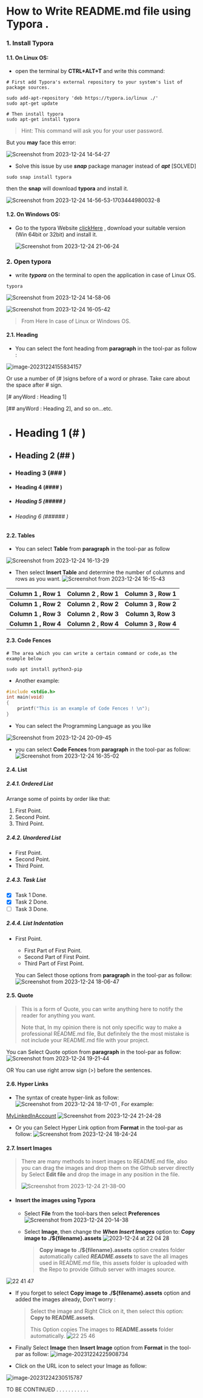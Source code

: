 # How to Write README.md file using Typora .

### 1. Install Typora 

#### 1.1. On Linux OS:

- open the terminal by **CTRL+ALT+T** and write this command:

```
# First add Typora's external repository to your system's list of package sources.

sudo add-apt-repository 'deb https://typora.io/linux ./'
sudo apt-get update

# Then install typora
sudo apt-get install typora
```

> Hint: This command will ask you for your user password.

But you **may** face this error:

![Screenshot from 2023-12-24 14-54-27](https://github.com/anaskhamees/Creat_README.md_Typora/assets/52020047/faae6384-5f8c-402a-9892-00401273fe22)


- Solve this issue by use ***snap*** package manager instead of ***apt***  [SOLVED] 

```
sudo snap install typora
```

then the **snap** will download **typora** and install it.

![Screenshot from 2023-12-24 14-56-53-1703444980032-8](https://github.com/anaskhamees/Creat_README.md_Typora/assets/52020047/d6d4c16d-53b1-4e20-9e12-24b98d6530d1)


#### 1.2. On Windows OS:

- Go to the typora Website [clickHere](https://typora.io/) , download your suitable version (Win 64bit or 32bit) and install it.

  ![Screenshot from 2023-12-24 21-06-24](https://github.com/anaskhamees/Creat_README.md_Typora/assets/52020047/59ae9e3b-b9d2-4199-ad35-168289d06741)


### 2. Open typora 

- write ***typora*** on the terminal to open the application in case of Linux OS.

```
typora
```
![Screenshot from 2023-12-24 14-58-06](https://github.com/anaskhamees/Creat_README.md_Typora/assets/52020047/9e96b168-ea15-44ff-b904-c940840dc410)

![Screenshot from 2023-12-24 16-05-42](https://github.com/anaskhamees/Creat_README.md_Typora/assets/52020047/da00ad44-2f7d-43cb-8c5d-8c0c301816ef)


> From Here In case of Linux or Windows OS.

#### 2.1. Heading 

- You can select the font heading from **paragraph** in the tool-par as follow :

![image-20231224155834157](README.assets/image-20231224155834157.png)

Or use a number of (# )signs before of a word or phrase. Take care about the space after # sign. 

[# anyWord : Heading 1]

[## anyWord : Heading 2], and so on...etc.

- # Heading 1 (# )

- ## Heading 2       (## )

- ### Heading 3           (### )

- #### Heading 4                 (#### )

- ##### Heading 5                          (##### )

- ###### Heading 6                          (###### )

#### 2.2. Tables 

- You can select **Table** from **paragraph** in the tool-par as follow

![Screenshot from 2023-12-24 16-13-29](https://github.com/anaskhamees/Creat_README.md_Typora/assets/52020047/8e3bb8c1-6a09-488d-877a-6d6067633065)

- Then select **Insert Table** and determine the number of columns and rows as you want.
![Screenshot from 2023-12-24 16-15-43](https://github.com/anaskhamees/Creat_README.md_Typora/assets/52020047/657d9336-d387-4525-9a50-c33844f39902)


| **Column 1 , Row 1** | **Column 2 , Row 1** | **Column 3 , Row 1** |
| :------------------: | :------------------: | :------------------: |
| **Column 1 , Row 2** | **Column 2 , Row 2** | **Column 3 , Row 2** |
| **Column 1 , Row 3** | **Column 2 , Row 3** | **Column 3, Row 3**  |
| **Column 1 , Row 4** | **Column 2 , Row 4** | **Column 3 , Row 4** |

#### 2.3. Code Fences

```
# The area which you can write a certain command or code,as the example below
```

```
sudo apt install python3-pip
```

- Another example:

```c
#include <stdio.h>
int main(void)
{
    printf("This is an example of Code Fences ! \n");
}
```

- You can select the Programming Language as you like 

![Screenshot from 2023-12-24 20-09-45](https://github.com/anaskhamees/Creat_README.md_Typora/assets/52020047/b6c0e4ea-d4df-47ac-96cf-f34218ae3b03)


- you can select **Code Fences** from **paragraph** in the tool-par as follow:![Screenshot from 2023-12-24 16-35-02](https://github.com/anaskhamees/Creat_README.md_Typora/assets/52020047/3aba3591-19fb-45c1-9d28-5b840cd403e0)


#### 2.4.  List

##### 2.4.1. Ordered List 

Arrange some of points by order like that:

1. First Point.
2. Second Point.
3. Third Point.     

##### 2.4.2. Unordered List

- First Point.
- Second Point.
- Third Point. 

##### 2.4.3. Task List

- [x] Task 1 Done.
- [x] Task 2 Done.
- [ ] Task 3 Done.

##### 2.4.4. List Indentation

- First Point.

  - First Part of First Point.
  - Second Part of First Point.
  - Third Part of First Point.

  You can Select those options from **paragraph** in the tool-par as follow:![Screenshot from 2023-12-24 18-06-47](https://github.com/anaskhamees/Creat_README.md_Typora/assets/52020047/cd733c11-784f-406f-ac41-47c8a26a5e25)


#### 2.5. Quote

> This is a form of Quote, you can write anything here to notify the reader for anything you want.
>
> Note that, In my opinion there is not only specific way to make a professional README.md file, But definitely the the most mistake is not include your README.md file with your project.

You can Select Quote option from **paragraph** in the tool-par as follow:
![Screenshot from 2023-12-24 19-21-44](https://github.com/anaskhamees/Creat_README.md_Typora/assets/52020047/c0e0f108-326d-468c-a965-374288628d0c)


OR You can use right arrow sign (>) before the sentences.

#### 2.6. Hyper Links

- The syntax of create hyper-link as follow:
  ![Screenshot from 2023-12-24 18-17-01](https://github.com/anaskhamees/Creat_README.md_Typora/assets/52020047/b9e401c7-e027-45a7-93af-960cd6f3fb60)
 , For example:

[MyLinkedInAccount](https://www.linkedin.com/in/anas-khamees12/) 
![Screenshot from 2023-12-24 21-24-28](https://github.com/anaskhamees/Creat_README.md_Typora/assets/52020047/7c8cab03-f561-49bd-a1da-813949495bf1)

- Or you can Select Hyper Link option from **Format** in the tool-par as follow:
![Screenshot from 2023-12-24 18-24-24](https://github.com/anaskhamees/Creat_README.md_Typora/assets/52020047/bfaacc9e-6bfe-46c5-b0e0-4f8c7a45ee8b)


#### 2.7. Insert Images

> There are many methods to insert images to README.md file, also you can drag the images and drop them on the Github server directly by Select **Edit file** and drop the image in any position in the file.
>
> ![Screenshot from 2023-12-24 21-38-00](https://github.com/anaskhamees/Creat_README.md_Typora/assets/52020047/7e4348c1-c79c-4200-8d05-355aa86e9728)


- #### Insert the images using Typora

  - Select **File** from the tool-bars then select **Preferences** 
![Screenshot from 2023-12-24 20-14-38](https://github.com/anaskhamees/Creat_README.md_Typora/assets/52020047/9131f1a7-827b-402f-8e6b-9f868e4400f1)

  - Select **Image**, then change the ***When Insert Images*** option to: **Copy image to ./${filename}.assets**
![2023-12-24 at 22 04 28](https://github.com/anaskhamees/Creat_README.md_Typora/assets/52020047/ca308272-7b3c-4103-8121-dd1fd57f1397)

    > **Copy image to ./${filename}.assets** option creates folder automatically called ***README.assets***    to save the all images used in README.md file, this assets folder is uploaded with the Repo to provide Github server with images source.

![22 41 47](https://github.com/anaskhamees/Creat_README.md_Typora/assets/52020047/3d555d6c-af15-4175-b407-149a43253493)


  - If you forget to select **Copy image to ./${filename}.assets**  option and added the images already, Don't worry :

    > Select the image and Right Click on it, then select this option: **Copy to README.assets**.
    >
    > This Option copies The images to **README.assets** folder automatically.
    ![22 25 46](https://github.com/anaskhamees/Creat_README.md_Typora/assets/52020047/fea0efc9-3a27-4ff3-bb17-4f785fdef643)


  - Finally  Select **Image** then **Insert Image** option from **Format** in the tool-par as follow:
  ![image-20231224225908734](https://github.com/anaskhamees/Creat_README.md_Typora/assets/52020047/4a53c41c-d4ff-4972-a5ad-410d98a35c21)


  - Click on the URL icon to select your Image as follow: 

  ![image-20231224230515787](https://github.com/anaskhamees/Creat_README.md_Typora/assets/52020047/dc1a4856-d556-4940-a12d-3dd0828bcb0f)






TO BE CONTINUED   . . . . . . . . . . .
